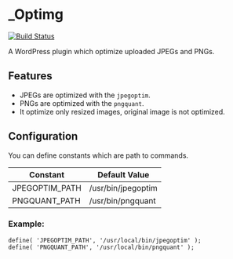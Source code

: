 # _Optimg

[![Build Status](https://travis-ci.org/miya0001/_optimg.svg?branch=master)](https://travis-ci.org/miya0001/_optimg)

A WordPress plugin which optimize uploaded JPEGs and PNGs.

## Features

* JPEGs are optimized with the `jpegoptim`.
* PNGs are optimized with the `pngquant`.
* It optimize only resized images, original image is not optimized.

## Configuration

You can define constants which are path to commands.

| Constant | Default Value |
| -------------- |------------------- |
| JPEGOPTIM_PATH | /usr/bin/jpegoptim |
| PNGQUANT_PATH  | /usr/bin/pngquant  |

### Example:

```
define( 'JPEGOPTIM_PATH', '/usr/local/bin/jpegoptim' );
define( 'PNGQUANT_PATH', '/usr/local/bin/pngquant' );
```